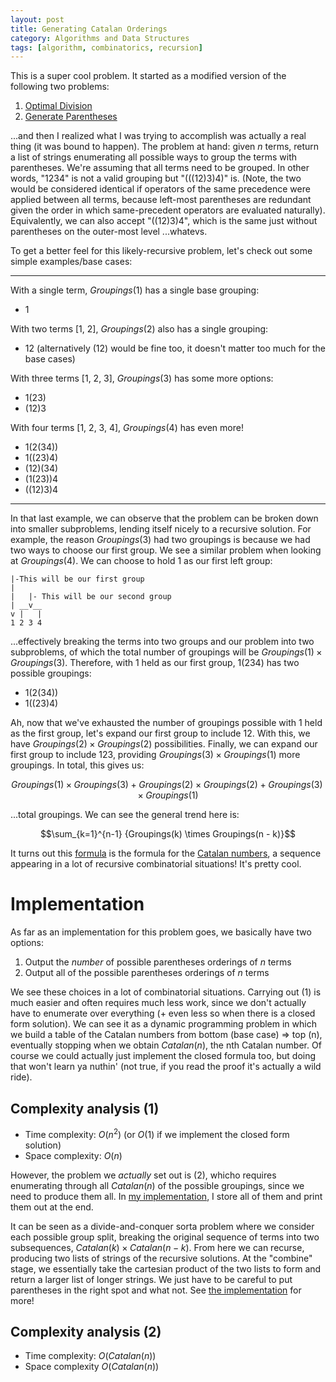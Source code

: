 ```yaml
---
layout: post
title: Generating Catalan Orderings
category: Algorithms and Data Structures
tags: [algorithm, combinatorics, recursion]
---
```


This is a super cool problem. It started as a modified version of the following two problems:

 1. [Optimal Division](https://leetcode.com/problems/optimal-division/description/)
 2. [Generate Parentheses](https://leetcode.com/problems/generate-parentheses/description/)

...and then I realized what I was trying to accomplish was actually a real thing
(it was bound to happen). The problem at hand: given _n_ terms, return a list of strings enumerating all
possible ways to group the terms with parentheses. We're assuming that all terms need to be grouped.
In other words, "1234" is not a valid grouping but "(((12)3)4)" is. (Note, the two would be considered
identical if operators of the same precedence were applied between all terms, because left-most parentheses
are redundant given the order in which same-precedent operators are evaluated naturally). Equivalently, we
can also accept "((12)3)4", which is the same just without parentheses on the outer-most level ...whatevs.

To get a better feel for this likely-recursive problem, let's check out some simple examples/base cases:

----

With a single term, $Groupings(1)$ has a single base grouping:

 - 1

With two terms [1, 2], $Groupings(2)$ also has a single grouping:

 - 12 (alternatively (12) would be fine too, it doesn't matter too much for the base cases)

With three terms [1, 2, 3], $Groupings(3)$ has some more options:

 - 1(23)
 - (12)3

With four terms [1, 2, 3, 4], $Groupings(4)$ has even more!

 - 1(2(34))
 - 1((23)4)
 - (12)(34)
 - (1(23))4
 - ((12)3)4

----

In that last example, we can observe that the problem can be broken down into smaller subproblems,
lending itself nicely to a recursive solution. For example, the reason $Groupings(3)$ had two groupings
is because we had two ways to choose our first group. We see a similar problem when looking at $Groupings(4)$.
We can choose to hold 1 as our first left group:

```
|-This will be our first group
|
|   |- This will be our second group
| __v__
v |   |
1 2 3 4
```

...effectively breaking the terms into two groups and our problem into two subproblems, of which the total number
of groupings will be $Groupings(1) \times Groupings(3)$. Therefore, with 1 held as our first group, 1(234) has
two possible groupings:

 - 1(2(34))
 - 1((23)4)

Ah, now that we've exhausted the number of groupings possible with 1 held as the first group, let's expand
our first group to include 12. With this, we have $Groupings(2) \times Groupings(2)$ possibilities. Finally, we can expand
our first group to include 123, providing $Groupings(3) \times Groupings(1)$ more groupings. In total, this gives us:

$$ Groupings(1) \times Groupings(3) + Groupings(2) \times Groupings(2) + Groupings(3) \times Groupings(1) $$

...total groupings. We can see the general trend here is:

$$\sum_{k=1}^{n-1} {Groupings(k) \times Groupings(n - k)}$$

It turns out this [formula](http://people.math.sc.edu/howard/Classes/554b/catalan.pdf) is the formula for the
[Catalan numbers](https://en.wikipedia.org/wiki/Catalan_number), a sequence appearing in a lot of recursive
combinatorial situations! It's pretty cool.

# Implementation

As far as an implementation for this problem goes, we basically have two options:

 1. Output the _number_ of possible parentheses orderings of _n_ terms
 2. Output all of the possible parentheses orderings of _n_ terms

We see these choices in a lot of combinatorial situations. Carrying out (1) is much easier and often requires
much less work, since we don't actually have to enumerate over everything (+ even less so when there is a closed
form solution). We can see it as a dynamic programming problem in which we build a table of the Catalan numbers
from bottom (base case) ⇒ top (n), eventually stopping when we obtain $Catalan(n)$, the nth Catalan number. Of
course we could actually just implement the closed formula too, but doing that won't learn ya nuthin' (not true,
if you read the proof it's actually a wild ride).

## Complexity analysis (1)

 - Time complexity: $O(n^2)$ (or $O(1)$ if we implement the closed form solution)
 - Space complexity: $O(n)$

However, the problem we _actually_ set out is (2), whicho requires enumerating through all $Catalan(n)$ of
the possible groupings, since we need to produce them all. In
[my implementation](https://github.com/domfarolino/algorithms/tree/master/src/algorithm_practice/Combinatorics/catalanSequence/catalan.cpp),
I store all of them and print them out at the end.

It can be seen as a divide-and-conquer sorta problem where we consider each possible group split, breaking the
original sequence of terms into two subsequences, $Catalan(k) \times Catalan(n - k)$. From here we can recurse, producing
two lists of strings of the recursive solutions. At the "combine" stage, we essentially take the cartesian product
of the two lists to form and return a larger list of longer strings. We just have to be careful to put parentheses
in the right spot and what not. See [the implementation](https://github.com/domfarolino/algorithms/tree/master/src/algorithm_practice/Combinatorics/catalanSequence/catalan.cpp)
for more!

## Complexity analysis (2)

 - Time complexity: $O(Catalan(n))$
 - Space complexity $O(Catalan(n))$
